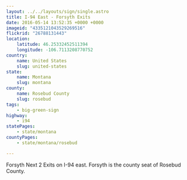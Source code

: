 ```yaml
---
layout: ../../layouts/sign/single.astro
title: I-94 East - Forsyth Exits
date: 2016-05-14 13:52:35 +0000 +0000
imageid: "4335121043529269516"
flickrid: "26788131443"
location:
    latitude: 46.25332452511394
    longitude: -106.7113208770752
country:
    name: United States
    slug: united-states
state:
    name: Montana
    slug: montana
county:
    name: Rosebud County
    slug: rosebud
tags:
    - big-green-sign
highway:
    - i94
statePages:
    - state/montana
countyPages:
    - state/montana/rosebud

---
```

Forsyth Next 2 Exits on I-94 east.  Forsyth is the county seat of Rosebud County.